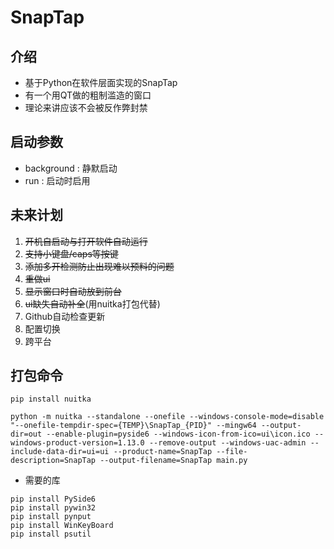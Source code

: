 # SnapTap

## 介绍
+ 基于Python在软件层面实现的SnapTap
+ 有一个用QT做的粗制滥造的窗口
+ 理论来讲应该不会被反作弊封禁

## 启动参数
+ background : 静默启动
+ run : 启动时启用

## 未来计划
1. ~~开机自启动与打开软件自动运行~~
2. ~~支持小键盘/caps等按键~~
3. ~~添加多开检测防止出现难以预料的问题~~
4. ~~重做ui~~
5. ~~显示窗口时自动放到前台~~
6. ~~ui缺失自动补全~~(用nuitka打包代替)
7. Github自动检查更新
8. 配置切换
9. 跨平台

## 打包命令
``` batch
pip install nuitka
```
``` batch
python -m nuitka --standalone --onefile --windows-console-mode=disable "--onefile-tempdir-spec={TEMP}\SnapTap_{PID}" --mingw64 --output-dir=out --enable-plugin=pyside6 --windows-icon-from-ico=ui\icon.ico --windows-product-version=1.13.0 --remove-output --windows-uac-admin --include-data-dir=ui=ui --product-name=SnapTap --file-description=SnapTap --output-filename=SnapTap main.py
```
+ 需要的库
``` batch
pip install PySide6
pip install pywin32
pip install pynput
pip install WinKeyBoard
pip install psutil
```
